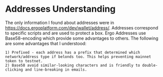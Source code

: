 # Addresses Understanding

The only information I found about addresses were in https://docs.ergoplatform.com/dev/wallet/address/. Addresses correspond to specific scripts and are used to protect a box. Ergo Addresses use Base58-encoding which provide some advantages to others. The following are some advantages that I understood:

    1) Prefixed - each address has a prefix that determined which network/address type if belonds too. This helps preventing mainnet token to testnet.
    2) Base58 avoid similar-looking characters and is friendly to double-clicking and line-breaking in emails.

